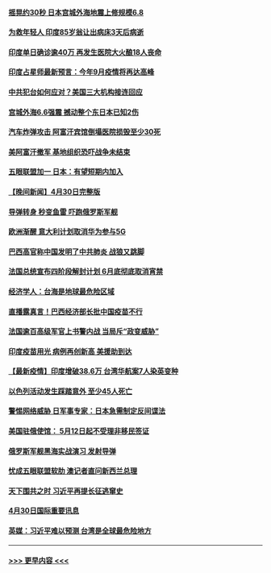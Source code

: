 #### [摇晃约30秒 日本宫城外海地震上修规模6.8](../pages/prog202/a103108477.md?t=05012101) 
#### [为救年轻人 印度85岁翁让出病床3天后病逝](../pages/prog202/a103108457.md?t=05012101) 
#### [印度单日确诊逾40万 再发生医院大火酿18人丧命](../pages/prog202/a103108440.md?t=05012101) 
#### [印度占星师最新预言：今年9月疫情将再达高峰](../pages/prog202/a103108368.md?t=05012101) 
#### [中共犯台如何应对？美国三大机构接连回应](../pages/prog202/a103108423.md?t=05012101) 
#### [宫城外海6.6强震 撼动整个东日本已知2伤](../pages/prog202/a103108347.md?t=05012101) 
#### [汽车炸弹攻击 阿富汗宾馆倒塌医院损毁至少30死](../pages/prog202/a103108389.md?t=05012101) 
#### [美阿富汗撤军 基地组织恐吓战争未结束](../pages/prog202/a103108030.md?t=05012101) 
#### [五眼联盟加一 日本：有望短期内加入](../pages/prog202/a103108083.md?t=05012101) 
#### [【晚间新闻】4月30日完整版](../pages/prog202/a103108327.md?t=05012101) 
#### [导弹转身 秒变鱼雷 吓跑俄罗斯军舰](../pages/prog202/a103108064.md?t=05012101) 
#### [欧洲渐醒 意大利计划取消华为参与5G](../pages/prog202/a103108199.md?t=05012101) 
#### [巴西高官称中国发明了中共肺炎 战狼又跳脚](../pages/prog202/a103108063.md?t=05012101) 
#### [法国总统宣布四阶段解封计划 6月底彻底取消宵禁](../pages/prog202/a103108070.md?t=05012101) 
#### [经济学人：台海是地球最危险区域](../pages/prog202/a103108131.md?t=05012101) 
#### [直播露真言！巴西经济部长批中国疫苗不行](../pages/prog202/a103108096.md?t=05012101) 
#### [法国逾百高级军官上书警内战 当局斥“政变威胁”](../pages/prog202/a103108017.md?t=05012101) 
#### [印度疫苗用光 病例再创新高 美援助到达](../pages/prog202/a103108054.md?t=05012101) 
#### [【最新疫情】印度增破38.6万 台湾华航案7人染英变种](../pages/prog202/a103108035.md?t=05012101) 
#### [以色列活动发生踩踏意外 至少45人死亡](../pages/prog202/a103107919.md?t=05012101) 
#### [警惕网络威胁 日军事专家：日本急需制定反间谍法](../pages/prog202/a103107912.md?t=05012101) 
#### [美国驻俄使馆： 5月12日起不受理非移民签证](../pages/prog202/a103107903.md?t=05012101) 
#### [俄罗斯军舰黑海实战演习 发射导弹](../pages/prog202/a103107890.md?t=05012101) 
#### [忧成五眼联盟软肋 澳记者直问新西兰总理](../pages/prog202/a103107874.md?t=05012101) 
#### [天下围共之时 习近平再提长征逃窜史](../pages/prog202/a103106493.md?t=05012101) 
#### [4月30日国际重要讯息](../pages/prog202/a103107685.md?t=05012101) 
#### [英媒：习近平难以预测 台湾是全球最危险地方](../pages/prog202/a103107669.md?t=05012101) 

----
#### [ >>> 更早内容 <<< ](../indexes/prog202-earlier.md)
